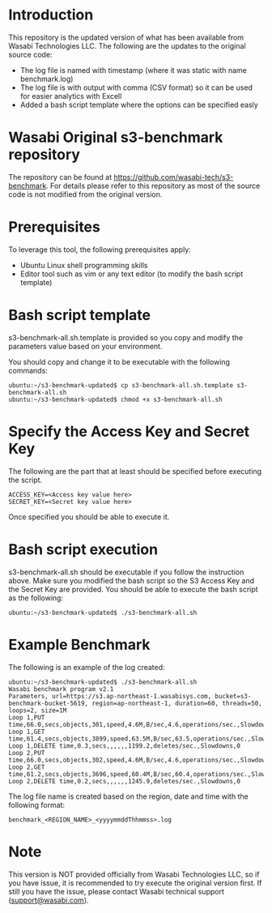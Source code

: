 # Introduction
This repository is the updated version of what has been available from Wasabi Technologies LLC.
The following are the updates to the original source code:
* The log file is named with timestamp (where it was static with name benchmark.log)
* The log file is with output with comma (CSV format) so it can be used for easier analytics with Excell
* Added a bash script template where the options can be specified easly

# Wasabi Original s3-benchmark repository
The repository can be found at https://github.com/wasabi-tech/s3-benchmark. 
For details please refer to this repository as most of the source code is not modified from the original version.

# Prerequisites
To leverage this tool, the following prerequisites apply:
* Ubuntu Linux shell programming skills
* Editor tool such as vim or any text editor (to modify the bash script template)    
 
# Bash script template
s3-benchmark-all.sh.template is provided so you copy and modify the parameters value based on your environment.

You should copy and change it to be executable with the following commands:
```
ubuntu:~/s3-benchmark-updated$ cp s3-benchmark-all.sh.template s3-benchmark-all.sh
ubuntu:~/s3-benchmark-updated$ chmod +x s3-benchmark-all.sh
```
# Specify the Access Key and Secret Key
The following are the part that at least should be specified before executing the script.
```
ACCESS_KEY=<Access key value here>
SECRET_KEY=<Secret key value here>
```
Once specified you should be able to execute it.

# Bash script execution
s3-benchmark-all.sh should be executable if you follow the instruction above.
Make sure you modified the bash script so the S3 Access Key and the Secret Key are provided.
You should be able to execute the bash script as the following:
```
ubuntu:~/s3-benchmark-updated$ ./s3-benchmark-all.sh
```

# Example Benchmark
The following is an example of the log created:
```
ubuntu:~/s3-benchmark-updated$ ./s3-benchmark-all.sh
Wasabi benchmark program v2.1
Parameters, url=https://s3.ap-northeast-1.wasabisys.com, bucket=s3-benchmark-bucket-5619, region=ap-northeast-1, duration=60, threads=50, loops=2, size=1M
Loop 1,PUT time,66.0,secs,objects,301,speed,4.6M,B/sec,4.6,operations/sec.,Slowdowns,0
Loop 1,GET time,61.4,secs,objects,3899,speed,63.5M,B/sec,63.5,operations/sec.,Slowdowns,0
Loop 1,DELETE time,0.3,secs,,,,,,1199.2,deletes/sec.,Slowdowns,0
Loop 2,PUT time,66.0,secs,objects,302,speed,4.6M,B/sec,4.6,operations/sec.,Slowdowns,0
Loop 2,GET time,61.2,secs,objects,3696,speed,60.4M,B/sec,60.4,operations/sec.,Slowdowns,0
Loop 2,DELETE time,0.2,secs,,,,,,1245.9,deletes/sec.,Slowdowns,0 
```
The log file name is created based on the region, date and time with the following format:
```
benchmark_<REGION_NAME>_<yyyymmddThhmmss>.log
```

# Note
This version is NOT provided officially from Wasabi Technologies LLC, so if you have issue, it is recommended to try execute the original version first. If still you have the issue, please contact Wasabi technical support (support@wasabi.com).

